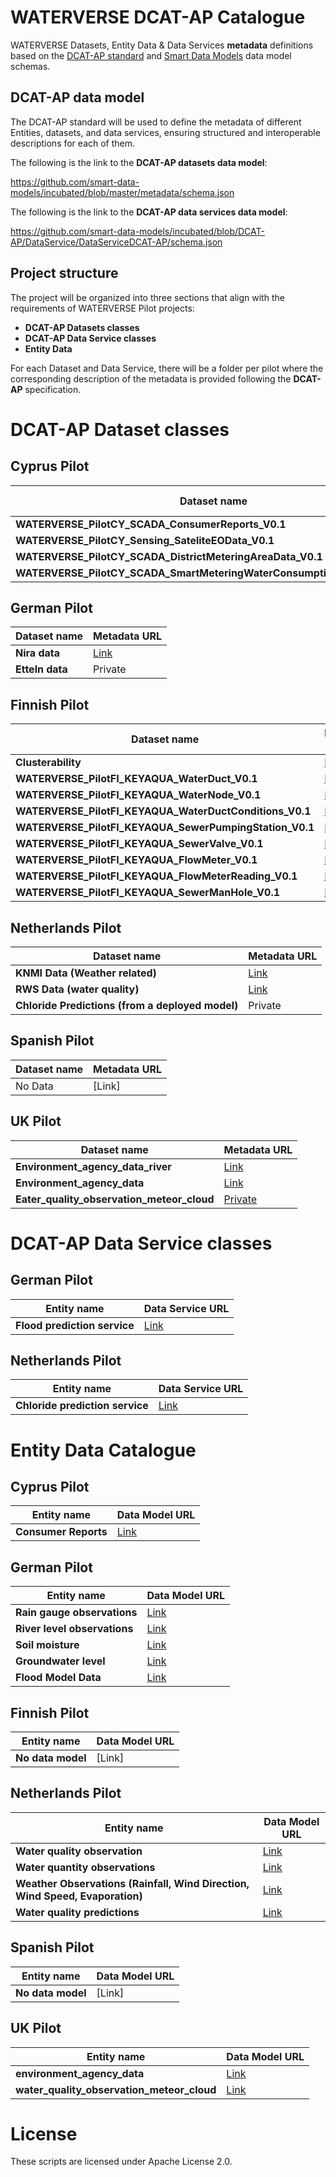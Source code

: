 # WATERVERSE DCAT-AP Catalogue

WATERVERSE Datasets, Entity Data &amp; Data Services **metadata** definitions based on the 
[DCAT-AP standard](https://semiceu.github.io/DCAT-AP/releases/3.0.0/) and 
[Smart Data Models](https://github.com/smart-data-models) data model schemas. 

## DCAT-AP data model

The DCAT-AP standard will be used to define the metadata of different Entities, datasets, and data services, ensuring 
structured and interoperable descriptions for each of them. 

The following is the link to the **DCAT-AP datasets data model**: 

https://github.com/smart-data-models/incubated/blob/master/metadata/schema.json

The following is the link to the **DCAT-AP data services data model**:

https://github.com/smart-data-models/incubated/blob/DCAT-AP/DataService/DataServiceDCAT-AP/schema.json


## Project structure 

The project will be organized into three sections that align with the requirements of WATERVERSE Pilot projects:

-  **DCAT-AP Datasets classes**
-  **DCAT-AP Data Service classes** 
-  **Entity Data**  

For each Dataset and Data Service, there will be a folder per pilot where the corresponding description of the metadata 
is provided following the **DCAT-AP** specification.  

# DCAT-AP Dataset classes

## Cyprus Pilot

| Dataset name  |  Metadata URL | 
|-----------|----------------|
| **WATERVERSE_PilotCY_SCADA_ConsumerReports_V0.1** | [Link](Datasets/Cyprus_Pilot/WATERVERSE_PilotCY_SCADA_ConsumerReports_V0.1_metadata.json)| 
| **WATERVERSE_PilotCY_Sensing_SateliteEOData_V0.1**  | [Link](Datasets/Cyprus_Pilot/WATERVERSE_PilotCY_Sensing_SateliteEOData_V0.1_metadata.json) | 
| **WATERVERSE_PilotCY_SCADA_DistrictMeteringAreaData_V0.1**  | [Link](Datasets/Cyprus_Pilot/WATERVERSE_PilotCY_SCADA_DistrictMeteringAreaData_V0.1_metadata.json) | 
| **WATERVERSE_PilotCY_SCADA_SmartMeteringWaterConsumptionDemands_V0.1**  | [Link](Datasets/Cyprus_Pilot/WATERVERSE_PilotCY_SCADA_SmartMeteringWaterConsumptionDemands_V0.1_metadata.json) | 

## German Pilot

| Dataset name    | Metadata URL | 
|-----------|----------------|
| **Nira data**    |  [Link](Datasets/German_Pilot/nira_data_metadata.json) | 
| **Etteln data**    |  Private | 


## Finnish Pilot

| Dataset name    | Metadata URL | 
|-----------|----------------|
| **Clusterability**    |  [Link](Datasets/Finnish_Pilot/WATERVERSE_DP05_DataClusterability_ClusterabilityScore_V0.1_metadata.json)| 
| **WATERVERSE_PilotFI_KEYAQUA_WaterDuct_V0.1**    |  [Link](Datasets/Finnish_Pilot/WATERVERSE_PilotFI_KEYAQUA_WaterDuct_V0.1_metadata.json)|
| **WATERVERSE_PilotFI_KEYAQUA_WaterNode_V0.1**    |  [Link](Datasets/Finnish_Pilot/WATERVERSE_PilotFI_KEYAQUA_WaterNode_V0.1_metadata.json)|
| **WATERVERSE_PilotFI_KEYAQUA_WaterDuctConditions_V0.1**    |  [Link](Datasets/Finnish_Pilot/WATERVERSE_PilotFI_KEYAQUA_WaterDuctConditions_V0.1_metadata.json)|  
| **WATERVERSE_PilotFI_KEYAQUA_SewerPumpingStation_V0.1**    |  [Link](Datasets/Finnish_Pilot/WATERVERSE_PilotFI_KEYAQUA_SewerPumpingStation_V0.1_metadata.json)|
| **WATERVERSE_PilotFI_KEYAQUA_SewerValve_V0.1**    |  [Link](Datasets/Finnish_Pilot/WATERVERSE_PilotFI_KEYAQUA_SewerValve_V0.1_metadata.json)|
| **WATERVERSE_PilotFI_KEYAQUA_FlowMeter_V0.1**    |  [Link](Datasets/Finnish_Pilot/WATERVERSE_PilotFI_KEYAQUA_FlowMeter_V0.1_metadata.json)|
| **WATERVERSE_PilotFI_KEYAQUA_FlowMeterReading_V0.1**    |  [Link](Datasets/Finnish_Pilot/WATERVERSE_PilotFI_KEYAQUA_FlowMeterReading_V0.1_metadata.json)|
| **WATERVERSE_PilotFI_KEYAQUA_SewerManHole_V0.1**    |  [Link](Datasets/Finnish_Pilot/WATERVERSE_PilotFI_KEYAQUA_SewerManHole_V0.1_metadata.json)|


## Netherlands Pilot

| Dataset name    | Metadata URL | 
|-----------|---------------|
| **KNMI Data (Weather related)**    | [Link](Datasets/Netherlands_Pilot/knmi_observation_metadata.json) | 
| **RWS Data (water quality)**   | [Link](Datasets/Netherlands_Pilot/rws_data_metadata.json)| 
| **Chloride Predictions (from a deployed model)** | Private     | 

## Spanish Pilot

| Dataset name    | Metadata URL | 
|-----------|----------------|
| No Data    |  [Link]         | 

## UK Pilot

| Dataset name    | Metadata URL | 
|-----------|---------------|
| **Environment_agency_data_river**    | [Link](Datasets/UK_Pilot/environment_agency_data_river_metadata.json) | 
| **Environment_agency_data**   | [Link](Datasets/UK_Pilot/environment_agency_data_metadata.json) | 
| **Eater_quality_observation_meteor_cloud** | [Private](Datasets/UK_Pilot/water_quality_observation_meteor_cloud_metadata.json) | 

# DCAT-AP Data Service classes

## German Pilot 

| Entity name    | Data Service URL | 
|-----------|----------------|
| **Flood prediction service**    |  [Link](https://github.com/WATERVERSE/WATERVERSE-DCAT-AP-Catalogue/tree/main/DataServices/German_Pilot/floodPredictionService.jsonld)     | 

## Netherlands Pilot 

| Entity name    | Data Service URL | 
|-----------|----------------|
| **Chloride prediction service**    |  [Link](https://github.com/WATERVERSE/WATERVERSE-DCAT-AP-Catalogue/tree/main/DataServices/Netherlands_Pilot/chloridePredictionService.jsonld)     | 

# Entity Data Catalogue

## Cyprus Pilot 

| Entity name    | Data Model URL | 
|-----------|----------------|
| **Consumer Reports**    |  [Link](https://github.com/smart-data-models/dataModel.WaterConsumption/tree/master/WaterConsumptionObserved)    | 

## German Pilot 

| Entity name    | Data Model URL | 
|-----------|----------------|
| **Rain gauge observations**    |  [Link](https://github.com/smart-data-models/dataModel.Environment/tree/master/WaterObserved)     | 
| **River level observations**    |  [Link](https://github.com/smart-data-models/dataModel.Environment/tree/master/WaterObserved)     | 
| **Soil moisture**    |  [Link](https://github.com/smart-data-models/dataModel.Agrifood/tree/master/AgriSoil)   | 
| **Groundwater level**    |  [Link](https://github.com/smart-data-models/dataModel.Environment/tree/master/PhreaticObserved)   | 
| **Flood Model Data**    |  [Link](https://github.com/smart-data-models/dataModel.Environment/tree/master/FloodMonitoring)   | 

## Finnish Pilot 

| Entity name    | Data Model URL | 
|-----------|----------------|
| **No data model**    |  [Link]     | 


## Netherlands Pilot 

| Entity name    | Data Model URL | 
|-----------|----------------|
| **Water quality observation**    |  [Link](https://github.com/smart-data-models/dataModel.WaterQuality/tree/master/WaterQualityObserved)     | 
| **Water quantity observations**    |  [Link](https://github.com/smart-data-models/dataModel.WaterConsumption/tree/master/WaterConsumptionObserved)   | 
| **Weather Observations (Rainfall, Wind Direction, Wind Speed, Evaporation)**    |  [Link](https://github.com/smart-data-models/dataModel.Weather/tree/master/WeatherObserved)   | 
| **Water quality predictions**    |  [Link](https://github.com/smart-data-models/dataModel.WaterQuality/tree/master/WaterQualityPredicted)   | 

## Spanish Pilot 

| Entity name    | Data Model URL | 
|-----------|----------------|
| **No data model**    |  [Link]     | 


## UK Pilot 

| Entity name    | Data Model URL | 
|-----------|----------------|
| **environment_agency_data**    |  [Link](https://github.com/smart-data-models/dataModel.Environment/tree/master/EnvironmentObserved)     | 
| **water_quality_observation_meteor_cloud**    |  [Link](https://github.com/smart-data-models/dataModel.WaterQuality/tree/master/WaterQualityObserved)    | 


# License

These scripts are licensed under Apache License 2.0.

